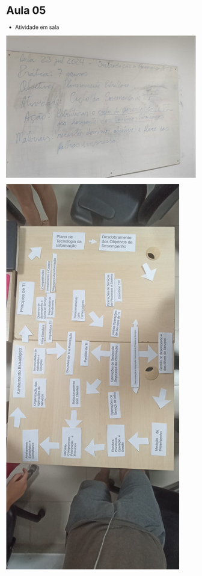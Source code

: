 # Aula 05

* Atividade em sala

![Instruções](./Atividade%20em%20sala/Instruções.jpg)

![Resultado](./Atividade%20em%20sala/Resultado.jpg)